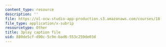 ```yaml
---
content_type: resource
description: ''
file: https://ol-ocw-studio-app-production.s3.amazonaws.com/courses/18-02sc-multivariable-calculus-fall-2010/880de5cfd90c5c9ebad6553c259de03d_qA83eznsKp8.vtt
file_type: application/x-subrip
resourcetype: Other
title: 3play caption file
uid: 880de5cf-d90c-5c9e-bad6-553c259de03d
---
```

